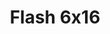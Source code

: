 ---
layout: episodios
title: "Flash 6x16"
url_serie_padre: 'flash/temporada-6'
category: 'series'
capitulo: 'yes'
anio: '2019'
prev: 'capitulo-15'
proximo: 'capitulo-17'
sandbox: allow-same-origin allow-forms
idioma: 'Subtitulado'
calidad: 'Full HD'
fuente: 'cueva'
reproductores_otros: ["https://gdriveplayer.me/embed2.php?link=qYwchniDunsBf6vfH8KOxw3ng2OHP1zZRJYxKJ4y1ajMmGvD%252Bo%252F0O2IBvGiWt0ovOvQea2eHYQoW6TGxmbqhgxxd%252BLxy4n53mcGQwBbzqyIjxbV0hOBfOT56w3Uc%252BQS3DCyIX0n1PDdUYbNwWAXiRPJXcNFnAst5cUrKG88gIjYfNRNWhFSv5%252Bdgr8Q2irDNOSSZRM2H6QBcsrXLLMzdJx","Subtitulado","https://api.cuevana3.io/stream/index.php?file=ek5lbm9xYWNrS0xYMTZLa2xNbkdvY3ZTb3BtZng4TGp6ZFpobGFMUGtOelcwcUZmbWRIVzRkakVuS0JnbEplcG1KUnNZSlRTMGViVTBxZGdsdEhPb3MrdGZvSjFzWlhlenNkcVlLRFNsWmEzM0tHVm05VFE0YzNkbEthYzBjK2V0OGlscUp6RnhyTFUwcWFta3RiYTQ4bWdwcGVseThZPQ","Subtitulado"]
reproductores_fembed: ["https://feurl.com/v/rg86wbee1-jwpp0","Subtitulado","https://feurl.com/v/gqnjda--1km8d5n","Subtitulado"]
reproductor: fembed
clasificacion: '+5'
tags:
- Ciencia-Ficcion
---